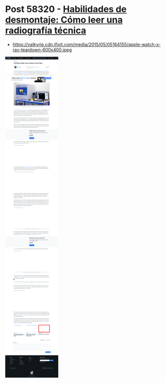 # Post 58320 - [Habilidades de desmontaje: Cómo leer una radiografía técnica](https://www.ifixit.com/News/58320/habilidades-de-desmontaje-como-leer-una-radiografia-tecnica)

- https://valkyrie.cdn.ifixit.com/media/2015/05/05164155/apple-watch-x-ray-teardown-600x400.jpeg

![screencap](screenshots/43ca166f-74cd-4079-841c-b7b706e3a1f0.png)
